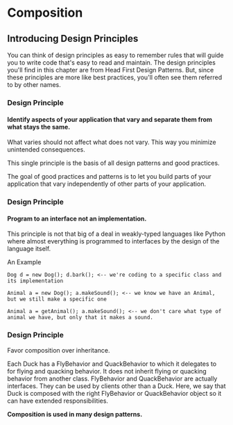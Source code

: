# Composition

## Introducing Design Principles

You can think of design principles as easy to remember rules that will guide you to write code that's easy to read and maintain. The design principles you'll find in this chapter are from Head First Design Patterns. But, since these principles are more like best practices, you'll often see them referred to by other names.

### Design Principle

#### Identify aspects of your application that vary and separate them from what stays the same.

What varies should not affect what does not vary. This way you minimize unintended consequences.

This single principle is the basis of all design patterns and good practices.

The goal of good practices and patterns is to let you build parts of your application that vary independently of other parts of your application.

### Design Principle

#### Program to an interface not an implementation.

This principle is not that big of a deal in weakly-typed languages like Python where almost everything is programmed to interfaces by the design of the language itself.

An Example

`Dog d = new Dog(); d.bark(); <-- we're coding to a specific class and its implementation`

`Animal a = new Dog(); a.makeSound(); <-- we know we have an Animal, but we still make a specific one`

`Animal a = getAnimal(); a.makeSound(); <-- we don't care what type of animal we have, but only that it makes a sound.`

### Design Principle

Favor composition over inheritance.

Each Duck has a FlyBehavior and QuackBehavior to which it delegates to for flying and quacking behavior. It does not inherit flying or quacking behavior from another class. FlyBehavior and QuackBehavior are actually interfaces. They can be used by clients other than a Duck. Here, we say that Duck is composed with the right FlyBehavior or QuackBehavior object so it can have extended responsibilities.

**Composition is used in many design patterns.**

